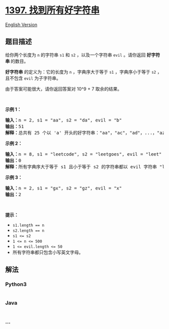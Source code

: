 # [1397. 找到所有好字符串](https://leetcode-cn.com/problems/find-all-good-strings)

[English Version](/solution/1300-1399/1397.Find%20All%20Good%20Strings/README_EN.md)

## 题目描述

<!-- 这里写题目描述 -->
<p>给你两个长度为 <code>n</code>&nbsp;的字符串&nbsp;<code>s1</code> 和&nbsp;<code>s2</code>&nbsp;，以及一个字符串&nbsp;<code>evil</code>&nbsp;。请你返回 <strong>好字符串&nbsp;</strong>的数目。</p>

<p><strong>好字符串</strong>&nbsp;的定义为：它的长度为&nbsp;<code>n</code>&nbsp;，字典序大于等于&nbsp;<code>s1</code>&nbsp;，字典序小于等于&nbsp;<code>s2</code>&nbsp;，且不包含&nbsp;<code>evil</code>&nbsp;为子字符串。</p>

<p>由于答案可能很大，请你返回答案对 10^9 + 7 取余的结果。</p>

<p>&nbsp;</p>

<p><strong>示例 1：</strong></p>

<pre><strong>输入：</strong>n = 2, s1 = &quot;aa&quot;, s2 = &quot;da&quot;, evil = &quot;b&quot;
<strong>输出：</strong>51 
<strong>解释：</strong>总共有 25 个以 &#39;a&#39; 开头的好字符串：&quot;aa&quot;，&quot;ac&quot;，&quot;ad&quot;，...，&quot;az&quot;。还有 25 个以 &#39;c&#39; 开头的好字符串：&quot;ca&quot;，&quot;cc&quot;，&quot;cd&quot;，...，&quot;cz&quot;。最后，还有一个以 &#39;d&#39; 开头的好字符串：&quot;da&quot;。
</pre>

<p><strong>示例 2：</strong></p>

<pre><strong>输入：</strong>n = 8, s1 = &quot;leetcode&quot;, s2 = &quot;leetgoes&quot;, evil = &quot;leet&quot;
<strong>输出：</strong>0 
<strong>解释：</strong>所有字典序大于等于 s1 且小于等于 s2 的字符串都以 evil 字符串 &quot;leet&quot; 开头。所以没有好字符串。
</pre>

<p><strong>示例 3：</strong></p>

<pre><strong>输入：</strong>n = 2, s1 = &quot;gx&quot;, s2 = &quot;gz&quot;, evil = &quot;x&quot;
<strong>输出：</strong>2
</pre>

<p>&nbsp;</p>

<p><strong>提示：</strong></p>

<ul>
	<li><code>s1.length == n</code></li>
	<li><code>s2.length == n</code></li>
	<li><code>s1 &lt;= s2</code></li>
	<li><code>1 &lt;= n &lt;= 500</code></li>
	<li><code>1 &lt;= evil.length &lt;= 50</code></li>
	<li>所有字符串都只包含小写英文字母。</li>
</ul>

## 解法

<!-- 这里可写通用的实现逻辑 -->

<!-- tabs:start -->

### **Python3**

<!-- 这里可写当前语言的特殊实现逻辑 -->

```python

```

### **Java**

<!-- 这里可写当前语言的特殊实现逻辑 -->

```java

```

### **...**

```

```

<!-- tabs:end -->
